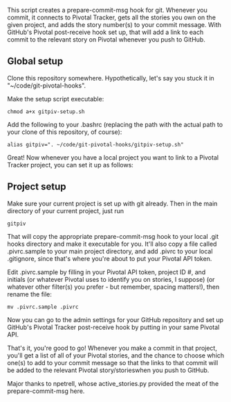 This script creates a prepare-commit-msg hook for git. Whenever you commit, 
it connects to Pivotal Tracker, gets all the stories you own on the given 
project, and adds the story number(s) to your commit message. With GitHub's 
Pivotal post-receive hook set up, that will add a link to each commit
to the relevant story on Pivotal whenever you push to GitHub.  

## Global setup   

Clone this repository somewhere. Hypothetically, let's say you stuck it in
"~/code/git-pivotal-hooks".

Make the setup script executable:

	chmod a+x gitpiv-setup.sh

Add the following to your .bashrc (replacing the path with the actual path to
your clone of this repository, of course):

	alias gitpiv=". ~/code/git-pivotal-hooks/gitpiv-setup.sh"

Great! Now whenever you have a local project you want to link to a Pivotal 
Tracker project, you can set it up as follows:  

## Project setup  

Make sure your current project is set up with git already. Then in the main 
directory of your current project, just run

	gitpiv

That will copy the appropriate prepare-commit-msg hook to your local .git hooks 
directory and make it executable for you. It'll also copy a file called 
.pivrc.sample to your main project directory, and add .pivrc to your local 
.gitignore, since that's where you're about to put your Pivotal API token.

Edit .pivrc.sample by filling in your Pivotal API token, project ID #, and initials 
(or whatever Pivotal uses to identify you on stories, I suppose) (or whatever
other filter(s) you prefer - but remember, spacing matters!), then rename the file:

	mv .pivrc.sample .pivrc

Now you can go to the admin settings for your GitHub repository and set up GitHub's 
Pivotal Tracker post-receive hook by putting in your same Pivotal API. 

That's it, you're good to go! Whenever you make a commit in that project, you'll get 
a list of all of your Pivotal stories, and the chance to choose which one(s) to add to 
your commit message so that the links to that commit will be added to the relevant 
Pivotal story/storieswhen you push to GitHub.

Major thanks to npetrell, whose active_stories.py provided the meat of the 
prepare-commit-msg here.